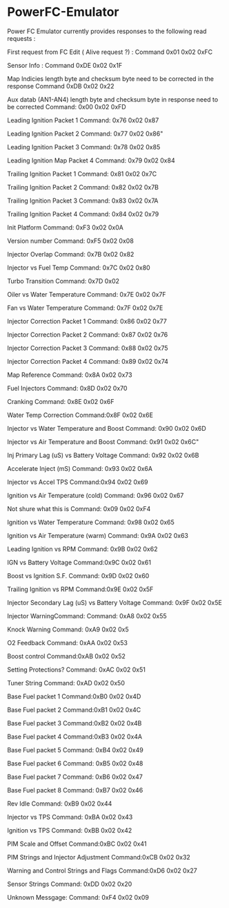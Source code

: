 # PowerFC-Emulator


Power FC Emulator currently provides responses to the following read requests :


First request from FC Edit ( Alive request ?) :
Command 0x01 0x02 0xFC

Sensor Info  :
Command 0xDE 0x02 0x1F

Map Indicies length byte and checksum byte need to be corrected in the response
Command 0xDB 0x02 0x22
         
Aux datab (AN1-AN4) length byte and checksum byte in response need to be corrected
Command: 0x00 0x02 0xFD

Leading Ignition Packet 1
Command: 0x76 0x02 0x87

Leading Ignition Packet 2
Command: 0x77 0x02 0x86"

Leading Ignition Packet 3
Command: 0x78 0x02 0x85
      

Leading Ignition Map Packet 4
Command: 0x79 0x02 0x84

Trailing Ignition Packet 1
Command: 0x81 0x02 0x7C

Trailing Ignition Packet 2
Command: 0x82 0x02 0x7B

Trailing Ignition Packet 3
Command: 0x83 0x02 0x7A

Trailing Ignition Packet 4
Command: 0x84 0x02 0x79

Init Platform
Command: 0xF3 0x02 0x0A

Version number
Command: 0xF5 0x02 0x08

Injector Overlap
Command: 0x7B 0x02 0x82

Injector vs Fuel Temp
Command: 0x7C 0x02 0x80

Turbo Transition
Command: 0x7D 0x02

Oiler vs Water Temperature
Command: 0x7E 0x02 0x7F

Fan vs Water Temperature
Command: 0x7F 0x02 0x7E

Injector Correction Packet 1
Command: 0x86 0x02 0x77

Injector Correction Packet 2
Command: 0x87 0x02 0x76

Injector Correction Packet 3
Command: 0x88 0x02 0x75

Injector Correction Packet 4
Command: 0x89 0x02 0x74

Map Reference
Command: 0x8A 0x02 0x73

Fuel Injectors
Command: 0x8D 0x02 0x70

Cranking
Command: 0x8E 0x02 0x6F

Water Temp Correction
Command:0x8F 0x02 0x6E

Injector vs Water Temperature and Boost
Command: 0x90 0x02 0x6D

Injector vs Air Temperature and Boost
Command: 0x91 0x02 0x6C"

Inj Primary Lag (uS) vs Battery Voltage
Command: 0x92 0x02 0x6B

Accelerate Inject (mS)
Command: 0x93 0x02 0x6A

Injector vs Accel TPS
Command:0x94 0x02 0x69

Ignition vs Air Temperature (cold)
Command: 0x96 0x02 0x67

Not shure what this is
Command: 0x09 0x02 0xF4

Ignition vs Water Temperature
Command: 0x98 0x02 0x65

Ignition vs Air Temperature (warm)
Command: 0x9A 0x02 0x63

Leading Ignition vs RPM
Command: 0x9B 0x02 0x62

IGN vs Battery Voltage
Command:0x9C 0x02 0x61

Boost vs Ignition S.F.
Command: 0x9D 0x02 0x60 

Trailing Ignition vs RPM
Command:0x9E 0x02 0x5F

Injector Secondary Lag (uS) vs Battery Voltage
Command: 0x9F 0x02 0x5E

Injector WarningCommand:
Command: 0xA8 0x02 0x55

Knock Warning
Command: 0xA9 0x02 0x5

O2 Feedback
Command: 0xAA 0x02 0x53

Boost control
Command:0xAB 0x02 0x52

Setting Protections?
Command: 0xAC 0x02 0x51

Tuner String
Command: 0xAD 0x02 0x50

Base Fuel packet 1
Command:0xB0 0x02 0x4D

Base Fuel packet 2
Command:0xB1 0x02 0x4C

Base Fuel packet 3
Command:0xB2 0x02 0x4B

Base Fuel packet 4
Command:0xB3 0x02 0x4A

Base Fuel packet 5
Command: 0xB4 0x02 0x49

Base Fuel packet 6
Command: 0xB5 0x02 0x48

Base Fuel packet 7
Command: 0xB6 0x02 0x47

Base Fuel packet 8
Command: 0xB7 0x02 0x46

Rev Idle
Command: 0xB9 0x02 0x44

Injector vs TPS
Command: 0xBA 0x02 0x43

Ignition vs TPS
Command: 0xBB 0x02 0x42

PIM Scale and Offset
Command:0xBC 0x02 0x41

PIM Strings and Injector Adjustment
Command:0xCB 0x02 0x32

Warning and Control Strings and Flags
Command:0xD6 0x02 0x27

Sensor Strings
Command: 0xDD 0x02 0x20

Unknown Messgage:
Command: 0xF4 0x02 0x09
